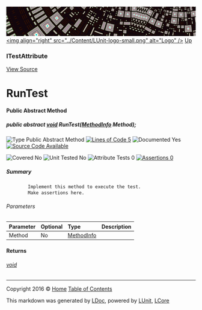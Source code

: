 ![](../Content/LUnit-banner-small.png "")
[&lt;img align=&quot;right&quot; src=&quot;../Content/LUnit-logo-small.png&quot; alt=&quot;Logo&quot; /&gt;](../../README.md)
[Up](ITestAttribute.md)

### ITestAttribute
[View Source](../Attributes/ITestAttribute.cs)

# RunTest

#### Public Abstract Method

##### public abstract <a href="https://msdn.microsoft.com/en-us/library/system.void.aspx" alt="">void</a> RunTest(<a href="https://msdn.microsoft.com/en-us/library/system.reflection.methodinfo.aspx" alt="">MethodInfo</a> Method);

![Type Public Abstract Method](http://b.repl.ca/v1/Type-Public%20Abstract%20Method-blue.png "") [![Lines of Code 5](http://b.repl.ca/v1/Lines%20of%20Code-5-blue.png "")](../Attributes/ITestAttribute.cs#L18)    ![Documented Yes](http://b.repl.ca/v1/Documented-Yes-brightgreen.png "") [![Source Code Available](http://b.repl.ca/v1/Source%20Code-Available-brightgreen.png "")](../Attributes/ITestAttribute.cs#L18)

![Covered No](http://b.repl.ca/v1/Covered-No-red.png "") ![Unit Tested No](http://b.repl.ca/v1/Unit%20Tested-No-lightgrey.png "") ![Attribute Tests 0](http://b.repl.ca/v1/Attribute%20Tests-0-lightgrey.png "") [![Assertions 0](http://b.repl.ca/v1/Assertions-0-lightgrey.png "")](../Attributes/ITestAttribute.cs)

##### Summary

            Implement this method to execute the test.
            Make assertions here.
            

###### Parameters

Parameter | Optional | Type | Description
:---  | :---  | :---  | :--- 
Method | No | [MethodInfo](https://msdn.microsoft.com/en-us/library/system.reflection.methodinfo.aspx) | 


#### Returns

###### [void](https://msdn.microsoft.com/en-us/library/system.void.aspx)



---

Copyright 2016 &copy; [Home](../../README.md) [Table of Contents](../../TableOfContents.md)

This markdown was generated by [LDoc](https://github.com/CodeSingularity/LDoc), powered by [LUnit](https://github.com/CodeSingularity/LUnit), [LCore](https://github.com/CodeSingularity/LCore)
